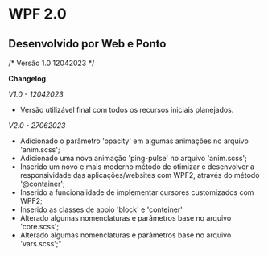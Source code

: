 # WPF 2.0
## Desenvolvido por Web e Ponto

/*
	Versão 1.0
	12042023
*/

**Changelog**

*V1.0 - 12042023*
- Versão utilizável final com todos os recursos iniciais planejados.

*V2.0 - 27062023*
- Adicionado o parâmetro 'opacity' em algumas animações no arquivo 'anim.scss';
- Adicionado uma nova animação 'ping-pulse' no arquivo 'anim.scss';
- Inserido um novo e mais moderno método de otimizar e desenvolver a responsividade das aplicações/websites com WPF2, através do método '@container';
- Inserido a funcionalidade de implementar cursores customizados com WPF2;
- Inserido as classes de apoio 'block' e 'conteiner'
- Alterado algumas nomenclaturas e parâmetros base no arquivo 'core.scss';
- Alterado algumas nomenclaturas e parâmetros base no arquivo 'vars.scss';"


